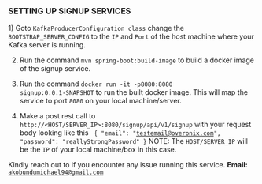 <h3>SETTING UP SIGNUP SERVICES</h3>
1) Goto <code>KafkaProducerConfiguration class</code> change the <code>BOOTSTRAP_SERVER_CONFIG</code> to the <code>IP</code> and <code>Port</code> of the host machine where your Kafka server is running.

2) Run the command <code>mvn spring-boot:build-image</code> to build a docker image of the signup service.


3) Run the command <code>docker run -it -p8080:8080 signup:0.0.1-SNAPSHOT</code> to run the built docker image. This will map the service to port <code>8080</code> on your local machine/server.


4) Make a post rest call to <code>http://<HOST/SERVER_IP>:8080/signup/api/v1/signup</code> with your request body looking like this <code> 
{ "email": "testemail@overonix.com", "password": "reallyStrongPassword" }</code> NOTE: The <code>HOST/SERVER_IP</code> will be the <code>IP</code> of your local machine/box in this case.
   
Kindly reach out to if you encounter any issue running this service. <b>Email: </b><code>akobundumichael94@gmail.com</code>
